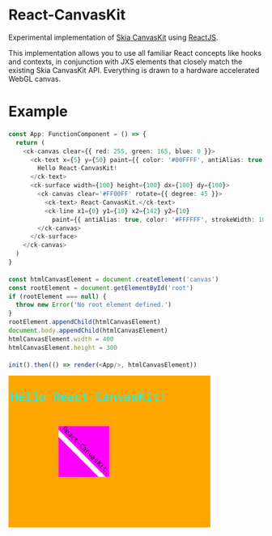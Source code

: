 # React-CanvasKit

Experimental implementation of [Skia CanvasKit](https://skia.org/user/modules/canvaskit) using [ReactJS](https://reactjs.org/).

This implementation allows you to use all familiar React concepts like hooks and contexts, in conjunction with JXS elements that closely match the existing Skia CanvasKit API. Everything is drawn to a hardware accelerated WebGL canvas.

# Example

```typescript jsx
const App: FunctionComponent = () => {
  return (
    <ck-canvas clear={{ red: 255, green: 165, blue: 0 }}>
      <ck-text x={5} y={50} paint={{ color: '#00FFFF', antiAlias: true }} font={{ size: 24 }}>
        Hello React-CanvasKit!
      </ck-text>
      <ck-surface width={100} height={100} dx={100} dy={100}>
        <ck-canvas clear='#FF00FF' rotate={{ degree: 45 }}>
          <ck-text> React-CanvasKit.</ck-text>
          <ck-line x1={0} y1={10} x2={142} y2={10} 
            paint={{ antiAlias: true, color: '#FFFFFF', strokeWidth: 10 }}/>
        </ck-canvas>
      </ck-surface>
    </ck-canvas>
  )
}

const htmlCanvasElement = document.createElement('canvas')
const rootElement = document.getElementById('root')
if (rootElement === null) {
  throw new Error('No root element defined.')
}
rootElement.appendChild(htmlCanvasElement)
document.body.appendChild(htmlCanvasElement)
htmlCanvasElement.width = 400
htmlCanvasElement.height = 300

init().then(() => render(<App/>, htmlCanvasElement))
```


![Alt text](/demos/simple-paint/hello-react-canvaskit.png?raw=true "Hello React-CanvasKit!")
